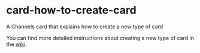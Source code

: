 # card-how-to-create-card
A Channels card that explains how to create a new type of card

You can find more detailed instructions about creating a new type of card in the [wiki](https://github.com/ChannelsNetwork/card-how-to-create-card/wiki).
